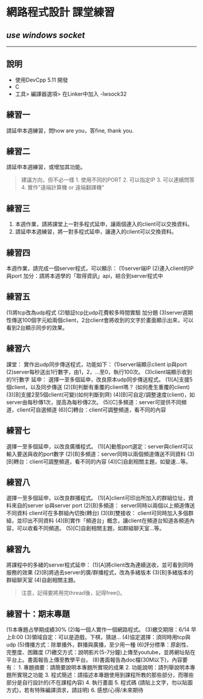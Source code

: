 # 網路程式設計 課堂練習
## *use windows socket*
------------------------
## 說明
+ 使用DevCpp 5.11 開發
+ C
+ 工具> 編譯器選項> 在Linker中加入 -lwsock32

## 練習一
  請延申本週練習，問how are you，答fine, thank you.

## 練習二
  請延申本週練習，或增加其功能。
  > 建議方向，但不必一樣
    1. 使用不同的PORT
    2. 可以指定IP
    3. 可以連續問答
    4. 實作"遠端計算機 or 遠端翻譯機"

## 練習三
1. 本週作業，請將課堂上一對多程式延申，讓兩個連入的client可以交換資料。
2. 請延申本週練習，將一對多程式延申，讓連入的client可以交換資料。

## 練習四
本週作業，請完成一個server程式，可以顯示：
  (1)server端IP
  (2)連入client的IP與port
加分：請將本週學的「取得資訊」api，結合到server程式中

## 練習五
(1)將tcp改為udp程式
(2)驗証tcp比udp花費較多時間實驗
加分題
(3)server週期性傳送100個字元給兩個client，2台client會將收到的文字於畫面顯示出來，可以看到2台顯示同步的效果。

## 練習六
課堂：
實作出udp同步傳送程式，功能如下：
  (1)server端顯示client ip與port
  (2)server每秒送出1行數字，由1，2，…至0，執行100次。
  (3)client端顯示收到的1行數字
延申：
選擇一至多個延申，改良原本udp同步傳送程式。
  (1)[A]支援5個client，以及同步傳送
  (2)[B]判斷有重覆的client嗎？ (如何產生重覆的client)
  (3)[B]支援2至5個client(可變)(如何判斷到齊)
  (4)[B]可自定/調整速度(client)，如server由每秒傳1次，提高為每秒傳2次。
  (5)[C]多頻道：server可提供不同頻道，client可自選頻道
  (6)[C]轉台：client可調整頻道，看不同的內容

## 練習七
選擇一至多個延申，以改良廣播程式。
  (1)[A]動態port選定：server與client可以輸入要送與收的port數字
  (2)[B]多頻道：server同時以兩個頻道傳送不同資料
  (3)[B]轉台：client可調整頻道，看不同的內容
  (4)[C]自創相關主題，如變速…等。

## 練習八
選擇一至多個延申，以改良群播程式。
  (1)[A]client可印出所加入的群組位址，資料來自的server ip與server port
  (2)[B]多頻道：
    server同時以兩個以上頻道傳送不同資料
    client可在多群組內切換(轉台)
  (3)[B]雙接收：
    client可同時加入多個群組，並印出不同資料
  (4)[B]實作「頻道台」概念，讓client在頻道台知道各頻道內容，可以收看不同頻道。
  (5)[C]自創相關主題，如群組聊天室…等。

## 練習九
將課程中的多緒的server程式延申：
  (1)[A]將client改為連續送收，並可看到同時服務的效果
  (2)[B]將過去server的廣/群播程式，改為多緒版本
  (3)[B]多緒版本的群組聊天室
  (4)自創相關主題。
> 注意，記得要將用完thread後，記得free()。

## 練習十：期末專題
  (1)本專題占學期成績30%
  (2)每一個人實作一個網路程式。
  (3)繳交期限：6/14 早上8:00
  (3)領域自定：可以是遊戲，下棋，猜謎…
  (4)協定選擇：須同時用tcp與udp
  (5)傳播方式：除單播外，群播與廣播，至少用一種
  (6)評分標準：原創性、完整度、困難度
  (7)繳交方式：說明影片(5-7分鐘)上傳至youtube，並將網址貼在平台上。書面報告上傳至教學平台。
  (8)書面報告為doc檔(30M以下)，內容要有：
    1. 專題摘要：請簡要說明本專題所實現的成果
    2. 功能說明：請列舉說明本專題所實現之功能
    3. 程式簡述：請描述本專題使用到課程所教的那些部分，而哪些部分是自行設計的(不在課程內容)
    4. 執行畫面
    5. 程式碼 (請貼上文字，勿以貼圖方式)，若有特殊編譯須求，請註明)
    6. 感想/心得/未來期待
